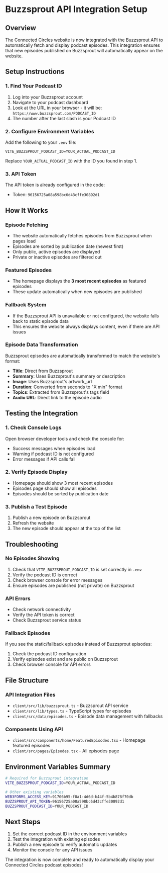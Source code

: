 # Buzzsprout API Integration Setup

## Overview

The Connected Circles website is now integrated with the Buzzsprout API to automatically fetch and display podcast episodes. This integration ensures that new episodes published on Buzzsprout will automatically appear on the website.

## Setup Instructions

### 1. Find Your Podcast ID

1. Log into your Buzzsprout account
2. Navigate to your podcast dashboard
3. Look at the URL in your browser - it will be: `https://www.buzzsprout.com/PODCAST_ID`
4. The number after the last slash is your Podcast ID

### 2. Configure Environment Variables

Add the following to your `.env` file:

```
VITE_BUZZSPROUT_PODCAST_ID=YOUR_ACTUAL_PODCAST_ID
```

Replace `YOUR_ACTUAL_PODCAST_ID` with the ID you found in step 1.

### 3. API Token

The API token is already configured in the code:

- Token: `96156725a08a598bc6d43cffe30892d1`

## How It Works

### Episode Fetching

- The website automatically fetches episodes from Buzzsprout when pages load
- Episodes are sorted by publication date (newest first)
- Only public, active episodes are displayed
- Private or inactive episodes are filtered out

### Featured Episodes

- The homepage displays the **3 most recent episodes** as featured episodes
- These update automatically when new episodes are published

### Fallback System

- If the Buzzsprout API is unavailable or not configured, the website falls back to static episode data
- This ensures the website always displays content, even if there are API issues

### Episode Data Transformation

Buzzsprout episodes are automatically transformed to match the website's format:

- **Title**: Direct from Buzzsprout
- **Summary**: Uses Buzzsprout's summary or description
- **Image**: Uses Buzzsprout's artwork_url
- **Duration**: Converted from seconds to "X min" format
- **Topics**: Extracted from Buzzsprout's tags field
- **Audio URL**: Direct link to the episode audio

## Testing the Integration

### 1. Check Console Logs

Open browser developer tools and check the console for:

- Success messages when episodes load
- Warning if podcast ID is not configured
- Error messages if API calls fail

### 2. Verify Episode Display

- Homepage should show 3 most recent episodes
- Episodes page should show all episodes
- Episodes should be sorted by publication date

### 3. Publish a Test Episode

1. Publish a new episode on Buzzsprout
2. Refresh the website
3. The new episode should appear at the top of the list

## Troubleshooting

### No Episodes Showing

1. Check that `VITE_BUZZSPROUT_PODCAST_ID` is set correctly in `.env`
2. Verify the podcast ID is correct
3. Check browser console for error messages
4. Ensure episodes are published (not private) on Buzzsprout

### API Errors

- Check network connectivity
- Verify the API token is correct
- Check Buzzsprout service status

### Fallback Episodes

If you see the static/fallback episodes instead of Buzzsprout episodes:

1. Check the podcast ID configuration
2. Verify episodes exist and are public on Buzzsprout
3. Check browser console for API errors

## File Structure

### API Integration Files

- `client/src/lib/buzzsprout.ts` - Buzzsprout API service
- `client/src/lib/types.ts` - TypeScript types for episodes
- `client/src/data/episodes.ts` - Episode data management with fallbacks

### Components Using API

- `client/src/components/home/FeaturedEpisodes.tsx` - Homepage featured episodes
- `client/src/pages/Episodes.tsx` - All episodes page

## Environment Variables Summary

```bash
# Required for Buzzsprout integration
VITE_BUZZSPROUT_PODCAST_ID=YOUR_ACTUAL_PODCAST_ID

# Other existing variables
WEB3FORMS_ACCESS_KEY=91706b95-f8a1-4d6d-b44f-5b4b878f70db
BUZZSPROUT_API_TOKEN=96156725a08a598bc6d43cffe30892d1
BUZZSPROUT_PODCAST_ID=YOUR_PODCAST_ID
```

## Next Steps

1. Set the correct podcast ID in the environment variables
2. Test the integration with existing episodes
3. Publish a new episode to verify automatic updates
4. Monitor the console for any API issues

The integration is now complete and ready to automatically display your Connected Circles podcast episodes!

